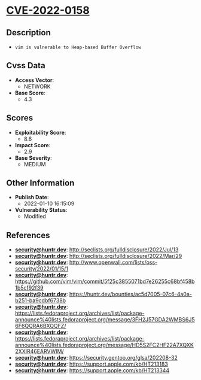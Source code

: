 
# [CVE-2022-0158](https://cve.mitre.org/cgi-bin/cvename.cgi?name=CVE-2022-0158)

## Description

- `vim is vulnerable to Heap-based Buffer Overflow`

## Cvss Data

- **Access Vector**:
  - NETWORK
- **Base Score**:
  - 4.3

## Scores

- **Exploitability Score**:
  - 8.6
- **Impact Score**:
  - 2.9
- **Base Severity**:
  - MEDIUM

## Other Information

- **Publish Date**:
  - 2022-01-10 16:15:09
- **Vulnerability Status**:
  - Modified

## References

- **security@huntr.dev**: http://seclists.org/fulldisclosure/2022/Jul/13
- **security@huntr.dev**: http://seclists.org/fulldisclosure/2022/Mar/29
- **security@huntr.dev**: http://www.openwall.com/lists/oss-security/2022/01/15/1
- **security@huntr.dev**: https://github.com/vim/vim/commit/5f25c3855071bd7e26255c68bf458b1b5cf92f39
- **security@huntr.dev**: https://huntr.dev/bounties/ac5d7005-07c6-4a0a-b251-ba9cdbf6738b
- **security@huntr.dev**: https://lists.fedoraproject.org/archives/list/package-announce%40lists.fedoraproject.org/message/3FH2J57GDA2WMBS6J56F6QQRA6BXQQFZ/
- **security@huntr.dev**: https://lists.fedoraproject.org/archives/list/package-announce%40lists.fedoraproject.org/message/HD5S2FC2HF22A7XQXK2XXIR46EARVWIM/
- **security@huntr.dev**: https://security.gentoo.org/glsa/202208-32
- **security@huntr.dev**: https://support.apple.com/kb/HT213183
- **security@huntr.dev**: https://support.apple.com/kb/HT213344
